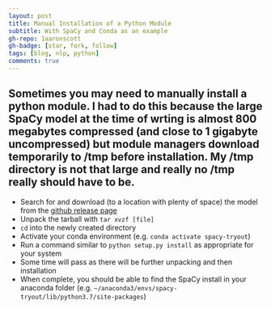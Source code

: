 ```yaml
---
layout: post
title: Manual Installation of a Python Module
subtitle: With SpaCy and Conda as an example
gh-repo: 1aaronscott
gh-badge: [star, fork, follow]
tags: [blog, nlp, python]
comments: true
---
```

Sometimes you may need to manually install a python module. I had to do this because
the large SpaCy model at the time of wrting is almost 800 megabytes compressed (and close to 1 gigabyte
uncompressed) but module managers download temporarily to /tmp before installation.
My /tmp directory is not that large and really no /tmp really should have to be.
---
* Search for and download (to a location with plenty of space) the model from the [github release page](https://github.com/explosion/spacy-models/tags)
* Unpack the tarball with `tar xvzf [file]`
* `cd` into the newly created directory
* Activate your conda environment (e.g. `conda activate spacy-tryout`)
* Run a command similar to `python setup.py install` as appropriate for your system
* Some time will pass as there will be further unpacking and then installation
* When complete, you should be able to find the SpaCy install in your anaconda folder (e.g. `~/anaconda3/envs/spacy-tryout/lib/python3.7/site-packages`)

